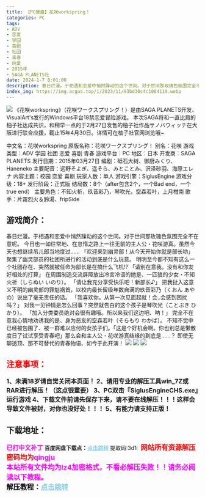 ```yaml
---
title: 【PC硬盘】花咲workspring！
categories: PC
tags:
- ADV
- 恋爱
- 学园
- 喜剧
- 社团
- 青春
- 纯爱
- 2015年
- SAGA PLANETS社
date: 2024-1-7 8:01:00
description: 春日烂漫。于相遇和恋爱中悄然躁动的这个世间。对于世间那玫瑰色氛围完全不在意呢。今日也一如往常地、在怠惰之路上一往无前的主人公・花咲游真。虽然今天也想继续吊儿郎当地度过……「欢迎来到幽灵部！从今天开始你就是部长哟」聚集了幽灵部员的社团所进行的活动到底是什么玩意。明明至今都不知有这么一个社团存在、突然就被任命为部长是在搞什么飞机!? 「请别在意我。没有和你友好相处的打算」在周围制造交流屏障放出冷言冷语的她是、一匹狼的少女・不知火祈（しらぬい いのり）。「请让我充分享受快乐吧！新部长♪」
index_img: https://img.acgus.top/i/2023/11/93bd30c4c1084119.webp
---
```

![](https://img.acgus.top/i/2023/11/93bd30c4c1084119.webp)
《花咲workspring》（花咲ワークスプリング！）是由SAGA PLANETS开发、VisualArt's发行的Windows平台18禁恋爱冒险游戏。
本次SAGA将和一直比肩的柚子社达成共识，和稍早一点的于2月27日发售的柚子社作品サノバウィッチ在大阪进行联合应援，截止15年4月30日。详情可在柚子社官网浏览哦~

中文名：花咲workspring
原版名称：花咲ワークスプリング！
别名：花咲
游戏类型：ADV 学园 社团 恋爱 喜剧 青春
游戏平台：PC
地区：日本
开发商：SAGA PLANETS
发行日期：2015年03月27日
编剧：砥石大树、御厨みくり、Haneneko
主要配音：远野そよぎ、遥そら、みとことみ、沢泽砂羽、海原エレナ
内容主题：校园 恋爱 喜剧
玩家人数：单人
游戏引擎：SiglusEngine
游戏分级：18+
发行阶段：正式版
结局数：8个（after包含2个，一个Bad end，一个true end）
主要角色：不知火祈，玖音彩乃，琴吹光，空森若叶，上月柑南
歌手：片霧烈火＆鈴湯、fripSide

## 游戏简介：
春日烂漫。于相遇和恋爱中悄然躁动的这个世间。对于世间那玫瑰色氛围完全不在意呢。
今日也一如往常地、在怠惰之路上一往无前的主人公・花咲游真。虽然今天也想继续吊儿郎当地度过……
「欢迎来到幽灵部！从今天开始你就是部长哟」
聚集了幽灵部员的社团所进行的活动到底是什么玩意。
明明至今都不知有这么一个社团存在、突然就被任命为部长是在搞什么飞机!? 「请别在意我。没有和你友好相处的打算」
在周围制造交流屏障放出冷言冷语的她是、一匹狼的少女・不知火祈（しらぬい いのり）。
「请让我充分享受快乐吧！新部长♪」
把我扯入这意义不明的幽灵部的罪魁祸首，以校内最长留级年数自满的玖音彩乃（くおん あやの）说出了毫无责任的话。
「我喜欢你。从第一次见面起就！会..会感到困扰吗？」
对我一见钟情是怎么回事？突然就告白的这个孩子是琴吹光（ことぶき ひかり）。
「加入分类委员绝对会很有趣哦。所以来我们这边吧、呐！」
完全不在意我心情地劝诱我的是、身为恶友的空森若叶（そらもり わかば）。
不知不觉中已经被包围了、被一群难以应付的女孩子们。「这是个好机会啊。你也别总是懒散度日了试试享受青春吧」那么会和主人公・花咲游真结缘的到底是……？
即使无聊透顶、那不可替代的青春物语、如今于此开演！
![](https://img.acgus.top/i/2023/11/5ae2d83487084133.webp)
![](https://img.acgus.top/i/2023/11/fbd4479947084128.webp)
![](https://img.acgus.top/i/2023/11/93f7285eb9084123.webp)





## <font color=#FF0000 >注意事项：</font>
<font size=3><b>1、未满18岁请自觉关闭本页面！
2、请用专业的解压工具win_7Z或RAR进行解压！（这点很重要）
3、PC双击『SiglusEngineCHS.exe』运行游戏
4、下载文件前请先保存下来，请不要在线解压！！！这样会导致文件被封，对你也没好处！！！
5、有能力请支持正版！</b></font>

## 下载地址：
<font color=#FF00FF size=3><b>已打中文补丁</b></font>
<b>百度网盘下载点：</b><a href="https://pan.baidu.com/s/1D01g3hwAyNGnKgC-s7N7Rg?pwd=3d1i" style="color: #87CEEB;"><b>点击跳转</b></a> 提取码:3d1i
<a style="padding: 0" href="https://post.qingju.org/AD/"><img style="max-width:100%" src="https://img.acgus.top/i/2024/07/478f689b8021d8d499ab43d21acf137a.gif" alt=""></a>
<b><font color=#FF0000 size=4>网站所有资源解压密码均为</b></font><b><font color=#FF00FF size=4>qingju</font><font color=#FF0000 ></font></b><br><b><font color=#FF00FF size=4>本站所有文件均为lz4加密格式，不看必解压失败！！请务必阅读以下教程。</b></font><br><b><font color=#000 size=4>解压教程：</b><a href="https://post.qingju.org/tutorial/000/" style="color: #87CEEB;"><b>点击跳转</b></a>

